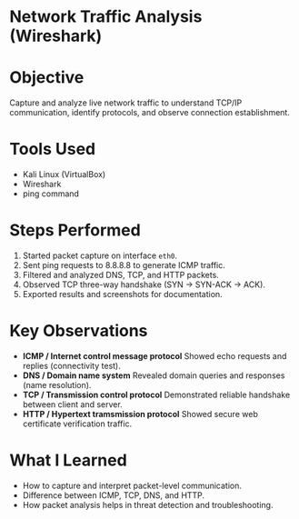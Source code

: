 
# Network Traffic Analysis (Wireshark)

# Objective
Capture and analyze live network traffic to understand TCP/IP communication, identify protocols, and observe connection establishment.

# Tools Used
- Kali Linux (VirtualBox)
- Wireshark
- ping command

# Steps Performed
1. Started packet capture on interface `eth0`.
2. Sent ping requests to 8.8.8.8 to generate ICMP traffic.
3. Filtered and analyzed DNS, TCP, and HTTP packets.
4. Observed TCP three-way handshake (SYN → SYN-ACK → ACK).
5. Exported results and screenshots for documentation.

# Key Observations
- **ICMP / Internet control message protocol** Showed echo requests and replies (connectivity test).  
- **DNS / Domain name system** Revealed domain queries and responses (name resolution).  
- **TCP / Transmission control protocol** Demonstrated reliable handshake between client and server.  
- **HTTP / Hypertext tramsmission protocol** Showed secure web certificate verification traffic.

# What I Learned
- How to capture and interpret packet-level communication.  
- Difference between ICMP, TCP, DNS, and HTTP.  
- How packet analysis helps in threat detection and troubleshooting.

